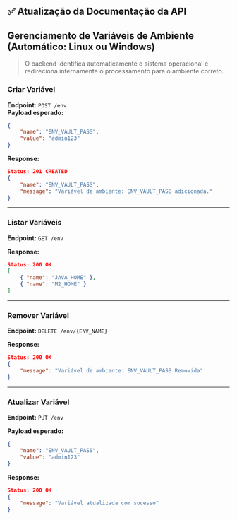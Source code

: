 ## ✅ Atualização da Documentação da API

## Gerenciamento de Variáveis de Ambiente (Automático: Linux ou Windows)

> O backend identifica automaticamente o sistema operacional e redireciona internamente o processamento para o ambiente correto.

### Criar Variável  
**Endpoint:** `POST /env`  
**Payload esperado:**
```json
{
    "name": "ENV_VAULT_PASS",
    "value": "admin123"
}
```

**Response:**
```json
Status: 201 CREATED
{
    "name": "ENV_VAULT_PASS",
    "message": "Variável de ambiente: ENV_VAULT_PASS adicionada."
}
```

---

### Listar Variáveis  
**Endpoint:** `GET /env`

**Response:**
```json
Status: 200 OK
[
    { "name": "JAVA_HOME" },
    { "name": "M2_HOME" }
]
```

---

### Remover Variável  
**Endpoint:** `DELETE /env/{ENV_NAME}`

**Response:**
```json
Status: 200 OK
{
    "message": "Variável de ambiente: ENV_VAULT_PASS Removida"
}
```

---

### Atualizar Variável  
**Endpoint:** `PUT /env`

**Payload esperado:**
```json
{
    "name": "ENV_VAULT_PASS",
    "value": "admin123"
}
```

**Response:**
```json
Status: 200 OK
{
    "message": "Variável atualizada com sucesso"
}
```
